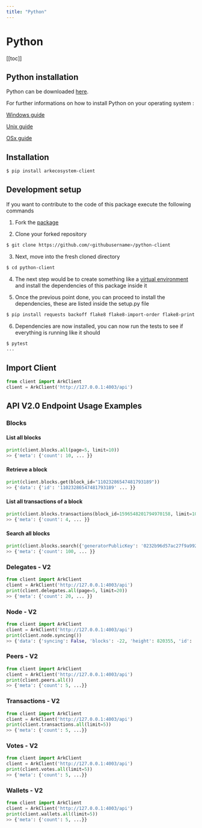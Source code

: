 ```yaml
---
title: "Python"
---
```


# Python

[[toc]]

## Python installation

Python can be downloaded [here](https://www.python.org/downloads/).

For further informations on how to install Python on your operating system : 

[Windows guide](https://docs.python.org/3/using/windows.html)

[Unix guide](https://docs.python.org/3/using/unix.html)

[OSx guide](https://docs.python.org/3/using/mac.html)


## Installation

```bash
$ pip install arkecosystem-client
```

## Development setup

If you want to contribute to the code of this package execute the following commands

1) Fork the [package](https://github.com/ArkEcosystem/python-client)

2) Clone your forked repository

```bash
$ git clone https://github.com/<githubusername>/python-client
```

3) Next, move into the fresh cloned directory

```bash
$ cd python-client
```

4) The next step would be to create something like a [virtual environment](https://virtualenv.pypa.io/en/latest/)
and install the dependencies of this package inside it

5) Once the previous point done, you can proceed to install the dependencies, these are listed inside the setup.py file

```bash
$ pip install requests backoff flake8 flake8-import-order flake8-print flake8-quotes pytest pytest-responses pytest-mock pytest-cov
```

6) Dependencies are now installed, you can now run the tests to see if everything is running like it should

```bash
$ pytest
...
```

## Import Client

```python
from client import ArkClient
client = ArkClient('http://127.0.0.1:4003/api')
```

## API V2.0 Endpoint Usage Examples

### Blocks

#### List all blocks
```python
print(client.blocks.all(page=5, limit=10))
>> {'meta': {'count': 10, ... }}
```

#### Retrieve a block
```python
print(client.blocks.get(block_id="11023286547481793189"))
>> {'data': {'id': '11023286547481793189' ... }}
```

#### List all transactions of a block
```python
print(client.blocks.transactions(block_id=1596548201794970158, limit=10))
>> {'meta': {'count': 4, ... }}
```

#### Search all blocks
```python
print(client.blocks.search({'generatorPublicKey': '0232b96d57ac27f9a99242bc886e433baa89f596d435153c9dae47222c0d1cecc3'}))
>> {'meta': {'count': 100, ... }}
```

### Delegates - V2

```python
from client import ArkClient
client = ArkClient('http://127.0.0.1:4003/api')
print(client.delegates.all(page=5, limit=20))
>> {'meta': {'count': 20, ... }}
```

### Node - V2

```python
from client import ArkClient
client = ArkClient('http://127.0.0.1:4003/api')
print(client.node.syncing())
>> {'data': {'syncing': False, 'blocks': -22, 'height': 820355, 'id': '2134055295567604949'}}
```

### Peers - V2

```python
from client import ArkClient
client = ArkClient('http://127.0.0.1:4003/api')
print(client.peers.all())
>> {'meta': {'count': 5, ...}}
```

### Transactions - V2

```python
from client import ArkClient
client = ArkClient('http://127.0.0.1:4003/api')
print(client.transactions.all(limit=5))
>> {'meta': {'count': 5, ...}}
```

### Votes - V2

```python
from client import ArkClient
client = ArkClient('http://127.0.0.1:4003/api')
print(client.votes.all(limit=5))
>> {'meta': {'count': 5, ...}}
```

### Wallets - V2

```python
from client import ArkClient
client = ArkClient('http://127.0.0.1:4003/api')
print(client.wallets.all(limit=5))
>> {'meta': {'count': 5, ...}}
```
